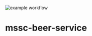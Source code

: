 ![example workflow](https://github.com/egon89/mssc-beer-service/actions/workflows/main.yaml/badge.svg)
# mssc-beer-service
